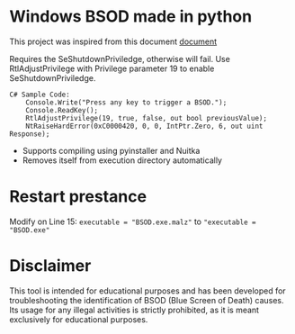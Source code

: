 # Windows BSOD made in python
This project was inspired from this document 
[document]([https://website-name.com](https://www.pinvoke.net/default.aspx/ntdll/NtRaiseHandError.html))

Requires the SeShutdownPriviledge, otherwise will fail.
Use RtlAdjustPrivilege with Privilege parameter 19 to enable SeShutdownPriviledge.
```
C# Sample Code:
    Console.Write("Press any key to trigger a BSOD.");
    Console.ReadKey();
    RtlAdjustPrivilege(19, true, false, out bool previousValue);
    NtRaiseHardError(0xC0000420, 0, 0, IntPtr.Zero, 6, out uint Response);
```

- Supports compiling using pyinstaller and Nuitka
- Removes itself from execution directory automatically

# Restart prestance 
Modify on Line 15:
```executable = "BSOD.exe.malz"``` to ```"executable = "BSOD.exe"```

# Disclaimer
This tool is intended for educational purposes and has been developed for troubleshooting the identification of BSOD (Blue Screen of Death) causes. Its usage for any illegal activities is strictly prohibited, as it is meant exclusively for educational purposes.
